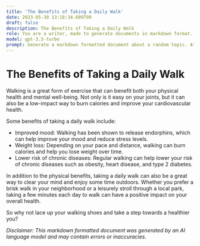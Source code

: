 ```yaml
---
title: 'The Benefits of Taking a Daily Walk'
date: 2023-05-30 13:18:34.609799
draft: false
description: The Benefits of Taking a Daily Walk
role: You are a writer, made to generate documents in markdown format. It is very important that all of the documents you generate are in valid markdown format.
model: gpt-3.5-turbo
prompt: Generate a markdown formatted document about a random topic. At the bottom, include a disclaimer explaining that the document was generated by you. The first line of the document should be the title. Make sure that the entire document is in proper markdown format, using a mix of various tags to make the document visually appealing.
---
```


# The Benefits of Taking a Daily Walk

Walking is a great form of exercise that can benefit both your physical health and mental well-being. Not only is it easy on your joints, but it can also be a low-impact way to burn calories and improve your cardiovascular health.

Some benefits of taking a daily walk include:

- Improved mood: Walking has been shown to release endorphins, which can help improve your mood and reduce stress levels.
- Weight loss: Depending on your pace and distance, walking can burn calories and help you lose weight over time.
- Lower risk of chronic diseases: Regular walking can help lower your risk of chronic diseases such as obesity, heart disease, and type 2 diabetes.

In addition to the physical benefits, taking a daily walk can also be a great way to clear your mind and enjoy some time outdoors. Whether you prefer a brisk walk in your neighborhood or a leisurely stroll through a local park, taking a few minutes each day to walk can have a positive impact on your overall health.

So why not lace up your walking shoes and take a step towards a healthier you?

*Disclaimer: This markdown formatted document was generated by an AI language model and may contain errors or inaccuracies.*